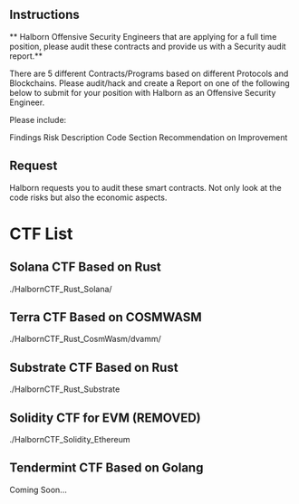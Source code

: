 
## Instructions

** Halborn Offensive Security Engineers that are applying for a full time position, please audit these contracts and provide us with a Security audit report.**

There are 5 different Contracts/Programs based on different Protocols and Blockchains. Please audit/hack and create a Report on one of the following below to submit for your position with Halborn as an Offensive Security Engineer.

Please include:

Findings Risk Description Code Section Recommendation on Improvement

## Request

Halborn requests you to audit these smart contracts. Not only look at the code risks but also the economic aspects.

# CTF List


## Solana CTF Based on Rust

./HalbornCTF_Rust_Solana/

## Terra CTF Based on COSMWASM

./HalbornCTF_Rust_CosmWasm/dvamm/

## Substrate CTF Based on Rust

./HalbornCTF_Rust_Substrate

## Solidity CTF for EVM (REMOVED)

./HalbornCTF_Solidity_Ethereum

## Tendermint CTF Based on Golang

Coming Soon...
